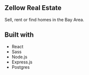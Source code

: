 ## Zellow Real Estate
Sell, rent or find homes in the Bay Area.

## Built with

- React
- Sass
- Node.js
- Express.js
- Postgres
